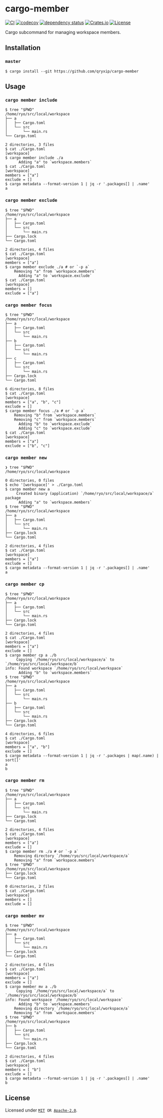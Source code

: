 # cargo-member

[![CI](https://github.com/qryxip/cargo-member/workflows/CI/badge.svg)](https://github.com/qryxip/cargo-member/actions?workflow=CI)
[![codecov](https://codecov.io/gh/qryxip/cargo-member/branch/master/graph/badge.svg)](https://codecov.io/gh/qryxip/cargo-member/branch/master)
[![dependency status](https://deps.rs/repo/github/qryxip/cargo-member/status.svg)](https://deps.rs/repo/github/qryxip/cargo-member)
[![Crates.io](https://img.shields.io/badge/crates.io-not%20yet-inactive)](https://crates.io)
[![License](https://img.shields.io/badge/license-MIT%20OR%20Apache--2.0-informational)](https://crates.io)

Cargo subcommand for managing workspace members.

## Installation

### `master`

```console
$ cargo install --git https://github.com/qryxip/cargo-member
```

## Usage

### `cargo member include`

```console
$ tree "$PWD"
/home/ryo/src/local/workspace
├── a
│   ├── Cargo.toml
│   └── src
│       └── main.rs
└── Cargo.toml

2 directories, 3 files
$ cat ./Cargo.toml
[workspace]
$ cargo member include ./a
      Adding "a" to `workspace.members`
$ cat ./Cargo.toml
[workspace]
members = ["a"]
exclude = []
$ cargo metadata --format-version 1 | jq -r '.packages[] | .name'
a
```

### `cargo member exclude`

```console
$ tree "$PWD"
/home/ryo/src/local/workspace
├── a
│   ├── Cargo.toml
│   └── src
│       └── main.rs
├── Cargo.lock
└── Cargo.toml

2 directories, 4 files
$ cat ./Cargo.toml
[workspace]
members = ["a"]
$ cargo member exclude ./a # or `-p a`
    Removing "a" from `workspace.members`
      Adding "a" to `workspace.exclude`
$ cat ./Cargo.toml
[workspace]
members = []
exclude = ["a"]
```

### `cargo member focus`

```console
$ tree "$PWD"
/home/ryo/src/local/workspace
├── a
│   ├── Cargo.toml
│   └── src
│       └── main.rs
├── b
│   ├── Cargo.toml
│   └── src
│       └── main.rs
├── c
│   ├── Cargo.toml
│   └── src
│       └── main.rs
├── Cargo.lock
└── Cargo.toml

6 directories, 8 files
$ cat ./Cargo.toml
[workspace]
members = ["a", "b", "c"]
exclude = []
$ cargo member focus ./a # or `-p a`
    Removing "b" from `workspace.members`
    Removing "c" from `workspace.members`
      Adding "b" to `workspace.exclude`
      Adding "c" to `workspace.exclude`
$ cat ./Cargo.toml
[workspace]
members = ["a"]
exclude = ["b", "c"]
```

### `cargo member new`

```console
❯ tree "$PWD"
/home/ryo/src/local/workspace

0 directories, 0 files
$ echo '[workspace]' > ./Cargo.toml
$ cargo member new a
     Created binary (application) `/home/ryo/src/local/workspace/a` package
      Adding "a" to `workspace.members`
$ tree "$PWD"
/home/ryo/src/local/workspace
├── a
│   ├── Cargo.toml
│   └── src
│       └── main.rs
├── Cargo.lock
└── Cargo.toml

2 directories, 4 files
$ cat ./Cargo.toml
[workspace]
members = ["a"]
exclude = []
$ cargo metadata --format-version 1 | jq -r '.packages[] | .name'
a
```

### `cargo member cp`

```console
$ tree "$PWD"
/home/ryo/src/local/workspace
├── a
│   ├── Cargo.toml
│   └── src
│       └── main.rs
├── Cargo.lock
└── Cargo.toml

2 directories, 4 files
$ cat ./Cargo.toml
[workspace]
members = ["a"]
exclude = []
$ cargo member cp a ./b
     Copying `/home/ryo/src/local/workspace/a` to `/home/ryo/src/local/workspace/b`
info: Found workspace `/home/ryo/src/local/workspace`
      Adding "b" to `workspace.members`
$ tree "$PWD"
/home/ryo/src/local/workspace
├── a
│   ├── Cargo.toml
│   └── src
│       └── main.rs
├── b
│   ├── Cargo.toml
│   └── src
│       └── main.rs
├── Cargo.lock
└── Cargo.toml

4 directories, 6 files
$ cat ./Cargo.toml
[workspace]
members = ["a", "b"]
exclude = []
$ cargo metadata --format-version 1 | jq -r '.packages | map(.name) | sort[]'
a
b
```

### `cargo member rm`

```console
$ tree "$PWD"
/home/ryo/src/local/workspace
├── a
│   ├── Cargo.toml
│   └── src
│       └── main.rs
├── Cargo.lock
└── Cargo.toml

2 directories, 4 files
$ cat ./Cargo.toml
[workspace]
members = ["a"]
exclude = []
$ cargo member rm ./a # or `-p a`
    Removing directory `/home/ryo/src/local/workspace/a`
    Removing "a" from `workspace.members`
$ tree "$PWD"
/home/ryo/src/local/workspace
├── Cargo.lock
└── Cargo.toml

0 directories, 2 files
$ cat ./Cargo.toml
[workspace]
members = []
exclude = []
```

### `cargo member mv`

```console
$ tree "$PWD"
/home/ryo/src/local/workspace
├── a
│   ├── Cargo.toml
│   └── src
│       └── main.rs
├── Cargo.lock
└── Cargo.toml

2 directories, 4 files
$ cat ./Cargo.toml
[workspace]
members = ["a"]
exclude = []
$ cargo member mv a ./b
     Copying `/home/ryo/src/local/workspace/a` to `/home/ryo/src/local/workspace/b`
info: Found workspace `/home/ryo/src/local/workspace`
      Adding "b" to `workspace.members`
    Removing directory `/home/ryo/src/local/workspace/a`
    Removing "a" from `workspace.members`
$ tree "$PWD"
/home/ryo/src/local/workspace
├── b
│   ├── Cargo.toml
│   └── src
│       └── main.rs
├── Cargo.lock
└── Cargo.toml

2 directories, 4 files
$ cat ./Cargo.toml
[workspace]
members = [ "b"]
exclude = []
$ cargo metadata --format-version 1 | jq -r '.packages[] | .name'
b
```

## License

Licensed under <code>[MIT](https://opensource.org/licenses/MIT) OR [Apache-2.0](http://www.apache.org/licenses/LICENSE-2.0)</code>.
